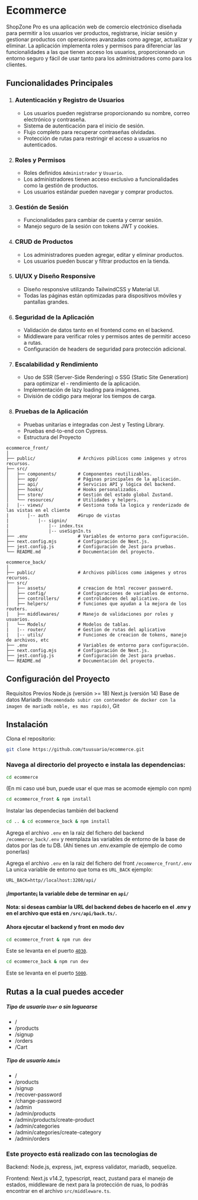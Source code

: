 # Ecommerce

ShopZone Pro es una aplicación web de comercio electrónico diseñada para permitir a los usuarios ver productos, registrarse, iniciar sesión y gestionar productos con operaciones avanzadas como agregar, actualizar y eliminar. La aplicación implementa roles y permisos para diferenciar las funcionalidades a las que tienen acceso los usuarios, proporcionando un entorno seguro y fácil de usar tanto para los administradores como para los clientes.

## Funcionalidades Principales

1. ### Autenticación y Registro de Usuarios
   - Los usuarios pueden registrarse proporcionando su nombre, correo electrónico y contraseña.
   - Sistema de autenticación para el inicio de sesión.
   - Flujo completo para recuperar contraseñas olvidadas.
   - Protección de rutas para restringir el acceso a usuarios no autenticados.
2. ### Roles y Permisos
   - Roles definidos `Administrador` y `Usuario`.
   - Los administradores tienen acceso exclusivo a funcionalidades como la gestión de productos.
   - Los usuarios estándar pueden navegar y comprar productos.
3. ### Gestión de Sesión
   - Funcionalidades para cambiar de cuenta y cerrar sesión.
   - Manejo seguro de la sesión con tokens JWT y cookies.
4. ### CRUD de Productos
   - Los administradores pueden agregar, editar y eliminar productos.
   - Los usuarios pueden buscar y filtrar productos en la tienda.
5. ### UI/UX y Diseño Responsive
   - Diseño responsive utilizando TailwindCSS y Material UI.
   - Todas las páginas están optimizadas para dispositivos móviles y pantallas grandes.
6. ### Seguridad de la Aplicación
   - Validación de datos tanto en el frontend como en el backend.
   - Middleware para verificar roles y permisos antes de permitir acceso a rutas.
   - Configuración de headers de seguridad para protección adicional.
7. ### Escalabilidad y Rendimiento
   - Uso de SSR (Server-Side Rendering) o SSG (Static Site Generation) para optimizar el - rendimiento de la aplicación.
   - Implementación de lazy loading para imágenes.
   - División de código para mejorar los tiempos de carga.
8. ### Pruebas de la Aplicación
   - Pruebas unitarias e integradas con Jest y Testing Library.
   - Pruebas end-to-end con Cypress.
   - Estructura del Proyecto

```
ecommerce_front/
│
├── public/                # Archivos públicos como imágenes y otros recursos.
├── src/
│   ├── components/        # Componentes reutilizables.
│   ├── app/               # Páginas principales de la aplicación.
│   ├── api/               # Servicios API y lógica del backend.
│   ├── hooks/             # Hooks personalizados.
│   ├── store/             # Gestión del estado global Zustand.
│   └── resources/         # Utilidades y helpers.
|   |-- views/             # Gestiona toda la logica y renderizado de las vistas en el cliente
|       |-- auth           #Grupo de vistas
|           |-- signin/
|               |-- index.tsx
|               |-- useSignIn.ts
├── .env                   # Variables de entorno para configuración.
├── next.config.mjs        # Configuración de Next.js.
├── jest.config.js         # Configuración de Jest para pruebas.
└── README.md              # Documentación del proyecto.
```

```
ecommerce_back/
│
├── public/                # Archivos públicos como imágenes y otros recursos.
├── src/
│   ├── assets/            # creacion de html recover password.
│   ├── config/            # Configuraciones de variables de entorno.
│   ├── controllers/       # controladores del aplicativo.
│   ├── helpers/           # funciones que ayudan a la mejora de los routers.
│   ├── middlewares/       # Manejo de validaciones por roles y usuarios.
│   └── Models/            # Modelos de tablas.
|   |-- router/            # Gestion de rutas del aplicativo
|   |-- utils/             # Funciones de creacion de tokens, manejo de archivos, etc
├── .env                   # Variables de entorno para configuración.
├── next.config.mjs        # Configuración de Next.js.
├── jest.config.js         # Configuración de Jest para pruebas.
└── README.md              # Documentación del proyecto.
```

## Configuración del Proyecto

Requisitos Previos Node.js (versión >= 18) Next.js (versión 14) Base de datos Mariadb `(Recomendado subir con contenedor de docker con la imagen de mariadb noble, es mas rapido)`, Git

## Instalación

Clona el repositorio:

```bash
git clone https://github.com/tuusuario/ecommerce.git
```

### Navega al directorio del proyecto e instala las dependencias:

```bash
cd ecommerce
```

(En mi caso usé bun, puede usar el que mas se acomode ejemplo con npm)

```bash
cd ecommerce_front & npm install
```

Instalar las dependecias también del backend

```bash
cd .. & cd ecommerce_back & npm install
```

Agrega el archivo `.env` en la raiz del fichero del backend `/ecommerce_back/.env` y reemplaza las variables de entorno de la base de datos por las de tu DB. (Ahí tienes un .env.example de ejemplo de como ponerlas)

Agrega el archivo `.env` en la raiz del fichero del front `/ecommerce_front/.env` La unica variable de entorno que toma es `URL_BACK` ejemplo:

```
URL_BACK=http//localhost:3200/api/
```

#### ¡Importante¡ la variable debe de terminar en `api/`

#### Nota: si deseas cambiar la URL del backend debes de hacerlo en el .env y en el archivo que está en `/src/api/back.ts/`.

#### Ahora ejecutar el backend y front en modo dev

```bash
cd ecommerce_front & npm run dev
```

Este se levanta en el puerto [`4030`](http://localhost:4030).

```bash
cd ecommerce_back & npm run dev
```

Este se levanta en el puerto [`5000`](http://localhost:5000).

## Rutas a la cual puedes acceder

##### Tipo de usuario `User` o sin loguearse

- /
- /products
- /signup
- /orders
- /Cart

##### Tipo de usuario `Admin`

- /
- /products
- /signup
- /recover-password
- /change-password
- /admin
- /admin/products
- /admin/products/create-product
- /admin/categories
- /admin/categories/create-category
- /admin/orders

### Este proyecto está realizado con las tecnologias de

Backend: Node.js, express, jwt, express validator, mariadb, sequelize.

Frontend: Next.js v14.2, typescript, react, zustand para el manejo de estados, middleware de next para la protección de ruas, lo podrás encontrar en el archivo `src/middleware.ts`.
